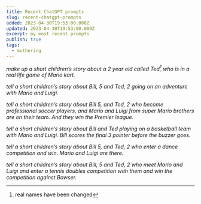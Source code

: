 ```yaml
---
title: Recent ChatGPT prompts
slug: recent-chatgpt-prompts
added: 2023-04-30T19:53:00.000Z
updated: 2023-04-30T19:53:00.000Z
excerpt: my most recent prompts
publish: true
tags:
  - mothering
---
```


*make up a short children’s story about a 2 year old called Ted[^1] who is in a real life game of Mario kart.*

*tell a short children’s story about Bill, 5 and Ted, 2 going on an adventure with Mario and Luigi.*

*tell a short children’s story about Bill 5, and Ted, 2 who become professional soccer players, and Mario and Luigi from super Mario brothers are on their team. And they win the Premier league.*

*tell a short children’s story about Bill and Ted playing on a basketball team with Mario and Luigi. Bill scores the final 3 pointer before the buzzer goes.*

*tell a short children’s story about Bill 5, and Ted, 2 who enter a dance competition and win. Mario and Luigi are there.*

*tell a short children’s story about Bill, 5 and Ted, 2 who meet Mario and Luigi and enter a tennis doubles competition with them and win the competition against Bowser.*

[^1]: real names have been changed
